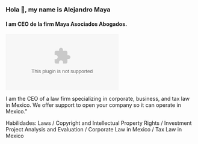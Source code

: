 ### Hola 👋, my name is Alejandro Maya
#### I am CEO de la firm Maya Asociados Abogados.
![I am CEO de la firm Maya Asociados Abogados.](www.mayaasociados.com)

I am the CEO of a law firm specializing in corporate, business, and tax law in Mexico. We offer support to open your company so it can operate in Mexico."

Habilidades: Laws / Copyright and Intellectual Property Rights / Investment Project Analysis and Evaluation / Corporate Law in Mexico / Tax Law in Mexico


